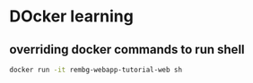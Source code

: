 # DOcker learning

## overriding docker commands to run shell

```bash
docker run -it rembg-webapp-tutorial-web sh
```
